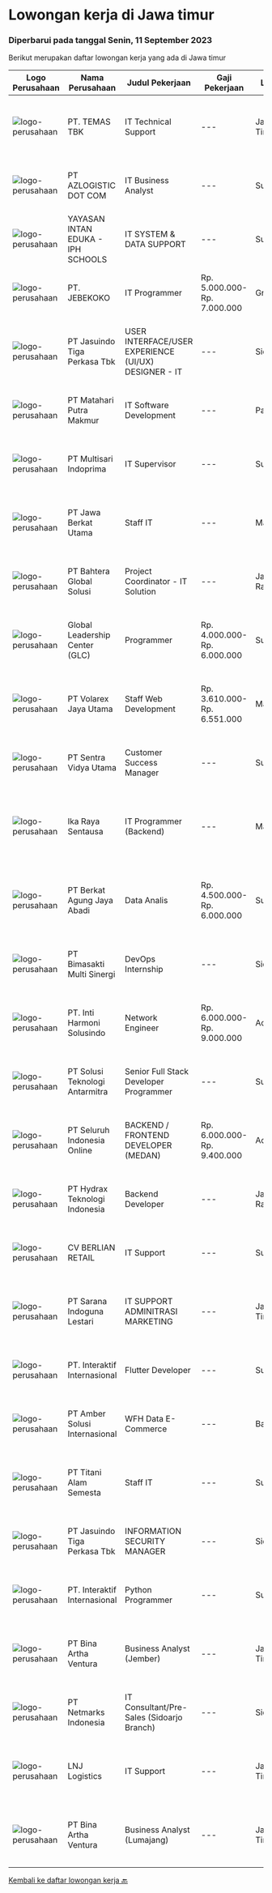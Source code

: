 
  # Lowongan kerja di Jawa timur

  ### Diperbarui pada tanggal Senin, 11 September 2023

  Berikut merupakan daftar lowongan kerja yang ada di Jawa timur

  |Logo Perusahaan | Nama Perusahaan | Judul Pekerjaan | Gaji Pekerjaan | Lokasi | Deskripsi | Tanggal diunggah | Pranala |
  | -------------- | --------------- | --------------- | --------- | --------- | -------------- | ------- | ----------- |
  |![logo-perusahaan](https://image-service-cdn.seek.com.au/e2423c6c392e609b05eff65c122a884d10ea37fd/ee4dce1061f3f616224767ad58cb2fc751b8d2dc)|PT. TEMAS TBK|IT Technical Support|---|Jawa Timur|Kualifikasi : Pendidikan minimal S1 Jurusan Komputer/ Informatika/ Telekomunikasi Memiliki pengalaman kerja minimal 1 tahun sebagai IT Infrastructure,...|Kamis, 07 September 2023|https://www.jobstreet.co.id/id/job/it-technical-support-4462022?token=0~5a501212-a8c7-4c50-9b76-b6293415a87b&sectionRank=1&jobId=jobstreet-id-job-4462022|
|![logo-perusahaan](https://image-service-cdn.seek.com.au/28bed750f058de2045a9209dd4fc19da0096cd8c/ee4dce1061f3f616224767ad58cb2fc751b8d2dc)|PT AZLOGISTIC DOT COM|IT Business Analyst|---|Surabaya|Job Descriptions: Analyse and evaluate the company's business processes and identify areas that need to be developed Collect, validate, and document...|Sabtu, 09 September 2023|https://www.jobstreet.co.id/id/job/it-business-analyst-4464368?token=0~5a501212-a8c7-4c50-9b76-b6293415a87b&sectionRank=2&jobId=jobstreet-id-job-4464368|
|![logo-perusahaan](https://i.ibb.co/sqvTCh9/112815900-stock-vector-no-image-available-icon-flat-vector.webp)|YAYASAN INTAN EDUKA - IPH SCHOOLS|IT SYSTEM & DATA SUPPORT|---|Surabaya|Qualification: Computer and Technology Literate is a must Have minimum 1 years experience in the same field Great leadership skills, Pleasing...|Kamis, 07 September 2023|https://www.jobstreet.co.id/id/job/it-system-data-support-4462245?token=0~5a501212-a8c7-4c50-9b76-b6293415a87b&sectionRank=3&jobId=jobstreet-id-job-4462245|
|![logo-perusahaan](https://image-service-cdn.seek.com.au/a35185b68c1ad50f4139f8d3293d8ad0365da490/ee4dce1061f3f616224767ad58cb2fc751b8d2dc)|PT. JEBEKOKO|IT Programmer|Rp. 5.000.000-Rp. 7.000.000|Gresik|General Requirements : Good in Troubleshooting &amp; Problem-Solving skills. Excellent Observation, Creative &amp; Communication Skills. Ability to...|Jumat, 08 September 2023|https://www.jobstreet.co.id/id/job/it-programmer-4463592?token=0~5a501212-a8c7-4c50-9b76-b6293415a87b&sectionRank=4&jobId=jobstreet-id-job-4463592|
|![logo-perusahaan](https://image-service-cdn.seek.com.au/f9cd043f1011fee386470591649d3e30b502df59/ee4dce1061f3f616224767ad58cb2fc751b8d2dc)|PT Jasuindo Tiga Perkasa Tbk|USER INTERFACE/USER EXPERIENCE (UI/UX) DESIGNER - IT|---|Sidoarjo|KUALIFIKASI : Pendidikan minimal S1 Ilmu Komputer/Informatika/Manajemen Informatika/Teknologi Informasi/Teknik Elektro. Pengalaman minimal 2 tahun...|Jumat, 08 September 2023|https://www.jobstreet.co.id/id/job/user-interface-user-experience-ui-ux-designer-it-4463838?token=0~5a501212-a8c7-4c50-9b76-b6293415a87b&sectionRank=5&jobId=jobstreet-id-job-4463838|
|![logo-perusahaan](https://image-service-cdn.seek.com.au/b5ec16873e14a23c56f160ea441f5293179adac8/ee4dce1061f3f616224767ad58cb2fc751b8d2dc)|PT Matahari Putra Makmur|IT Software Development|---|Pasuruan|Kualifikasi: Minimal D3/S1 Teknik Informatika/Komputer Usia Maksimal 35 tahun Fulstack Web Development (PHP, Javascript, CSS) Menguasai Framework...|Jumat, 08 September 2023|https://www.jobstreet.co.id/id/job/it-software-development-4464077?token=0~5a501212-a8c7-4c50-9b76-b6293415a87b&sectionRank=6&jobId=jobstreet-id-job-4464077|
|![logo-perusahaan](https://image-service-cdn.seek.com.au/e7d918eaa84022b8a067cae64d75d95a007351d7/ee4dce1061f3f616224767ad58cb2fc751b8d2dc)|PT Multisari Indoprima|IT Supervisor|---|Surabaya|Responsibilities: Create and develop website / apllication. Design attractive visual application. Create, maintain, testing, and develop website /...|Kamis, 07 September 2023|https://www.jobstreet.co.id/id/job/it-supervisor-4462193?token=0~5a501212-a8c7-4c50-9b76-b6293415a87b&sectionRank=7&jobId=jobstreet-id-job-4462193|
|![logo-perusahaan](https://image-service-cdn.seek.com.au/ffc116b47569f29593c6c7ea170cd8fb55acab93/ee4dce1061f3f616224767ad58cb2fc751b8d2dc)|PT Jawa Berkat Utama|Staff IT|---|Malang|Kualifikasi: Lk2 Pendidikan Minimal D3/S1 Teknik Informatika/Sistem Informatika/Management Informatika Usia Maksimal 35 Th Minimal 3 Tahun dibidang IT...|Rabu, 06 September 2023|https://www.jobstreet.co.id/id/job/staff-it-4461205?token=0~5a501212-a8c7-4c50-9b76-b6293415a87b&sectionRank=8&jobId=jobstreet-id-job-4461205|
|![logo-perusahaan](https://image-service-cdn.seek.com.au/423efb51b19b1a6ac133e0031f3d8345a149c34d/ee4dce1061f3f616224767ad58cb2fc751b8d2dc)|PT Bahtera Global Solusi|Project Coordinator - IT Solution|---|Jakarta Raya|Responsibilities : Make long term and short term work plans Set achievement targets and monitor work schedules Delegate tasks/projects to team members...|Kamis, 07 September 2023|https://www.jobstreet.co.id/id/job/project-coordinator-it-solution-4462497?token=0~5a501212-a8c7-4c50-9b76-b6293415a87b&sectionRank=9&jobId=jobstreet-id-job-4462497|
|![logo-perusahaan](https://image-service-cdn.seek.com.au/e7a3c8ae9ab75635f9c2cfef753fe81e8d109f02/ee4dce1061f3f616224767ad58cb2fc751b8d2dc)|Global Leadership Center (GLC)|Programmer|Rp. 4.000.000-Rp. 6.000.000|Surabaya|BEST MACHINE TO HELP HUMANSalah satu perusahaan klien kami yang memimpin dalam menciptakan solusi otomatisasi industri yang inovatif. Berkomitmen...|Jumat, 08 September 2023|https://www.jobstreet.co.id/id/job/programmer-4463819?token=0~5a501212-a8c7-4c50-9b76-b6293415a87b&sectionRank=10&jobId=jobstreet-id-job-4463819|
|![logo-perusahaan](https://image-service-cdn.seek.com.au/d2bb38936974629d777b018a5561810c0b290b07/ee4dce1061f3f616224767ad58cb2fc751b8d2dc)|PT Volarex Jaya Utama|Staff Web Development|Rp. 3.610.000-Rp. 6.551.000|Malang|Ketentuan : Usia 21-30 tahun Pendidikan minimal SMA Sederajat Memiliki pengalaman bekerja minimal 2 tahun Memiliki Notebook / Laptop Menguasai Bahasa...|Jumat, 08 September 2023|https://www.jobstreet.co.id/id/job/staff-web-development-4463578?token=0~5a501212-a8c7-4c50-9b76-b6293415a87b&sectionRank=11&jobId=jobstreet-id-job-4463578|
|![logo-perusahaan](https://image-service-cdn.seek.com.au/89a4b4d8e6af0c01c230c2b1f638fbea996731cb/ee4dce1061f3f616224767ad58cb2fc751b8d2dc)|PT Sentra Vidya Utama|Customer Success Manager|---|Surabaya|Responsibilites: Build and maintain strong relationships with customers, ensuring they maximize the value of our products/services. Understand...|Jumat, 08 September 2023|https://www.jobstreet.co.id/id/job/customer-success-manager-4463972?token=0~5a501212-a8c7-4c50-9b76-b6293415a87b&sectionRank=12&jobId=jobstreet-id-job-4463972|
|![logo-perusahaan](https://image-service-cdn.seek.com.au/679a6cf6a3a7b6bca3387b5c59870b9616d9b81a/ee4dce1061f3f616224767ad58cb2fc751b8d2dc)|Ika Raya Sentausa|IT Programmer (Backend)|---|Malang|DESKRIPSI PEKERJAAN: Membuat design dan alur program sesuai permintaan dan kebutuhan user Mengimplementasikan sistem manual menjadi aplikasi / program...|Kamis, 07 September 2023|https://www.jobstreet.co.id/id/job/it-programmer-backend-4461701?token=0~5a501212-a8c7-4c50-9b76-b6293415a87b&sectionRank=13&jobId=jobstreet-id-job-4461701|
|![logo-perusahaan](https://i.ibb.co/sqvTCh9/112815900-stock-vector-no-image-available-icon-flat-vector.webp)|PT Berkat Agung Jaya Abadi|Data Analis|Rp. 4.500.000-Rp. 6.000.000|Surabaya|KUALIFIKASI : DIUTAMAKAN LULUSAN S1 MATEMATIKA, STATISTIK MENGUASAI RUMUS2- DI EXCEL UNTUK PENGOLAHAN DATA (PIVOT TABLE,VLOOKUP,IF,SUM IF DLL)...|Rabu, 06 September 2023|https://www.jobstreet.co.id/id/job/data-analis-4461125?token=0~5a501212-a8c7-4c50-9b76-b6293415a87b&sectionRank=14&jobId=jobstreet-id-job-4461125|
|![logo-perusahaan](https://image-service-cdn.seek.com.au/3c3597528a656ba0a7299263a04fc9ed9cb02b85/ee4dce1061f3f616224767ad58cb2fc751b8d2dc)|PT Bimasakti Multi Sinergi|DevOps Internship|---|Sidoarjo|Requirements: - Able to code (Golang is best, NodeJS, Python, Java, or Laravel)- Familiar with Cloud Providers (AWS, Ali, Azure, or GCP is a plus)-...|Jumat, 08 September 2023|https://www.jobstreet.co.id/id/job/devops-internship-4463241?token=0~5a501212-a8c7-4c50-9b76-b6293415a87b&sectionRank=15&jobId=jobstreet-id-job-4463241|
|![logo-perusahaan](https://image-service-cdn.seek.com.au/4da4384406fabd2d801579470d36717aaa68d773/ee4dce1061f3f616224767ad58cb2fc751b8d2dc)|PT. Inti Harmoni Solusindo|Network Engineer|Rp. 6.000.000-Rp. 9.000.000|Aceh|Job Description :• Monitoring network performance and utilization on Site.• Perform Installation, configuration, and maintenance of network Devices on...|Rabu, 06 September 2023|https://www.jobstreet.co.id/id/job/network-engineer-4461310?token=0~5a501212-a8c7-4c50-9b76-b6293415a87b&sectionRank=16&jobId=jobstreet-id-job-4461310|
|![logo-perusahaan](https://image-service-cdn.seek.com.au/b91a962bccb5a17115539dbfd3234278c7e48e43/ee4dce1061f3f616224767ad58cb2fc751b8d2dc)|PT Solusi Teknologi Antarmitra|Senior Full Stack Developer Programmer|---|Surabaya|Qualifications: Candidate must posses at least Bachelor's Degree in Information Technology / Computer Science / System Information, or equivalent....|Sabtu, 09 September 2023|https://www.jobstreet.co.id/id/job/senior-full-stack-developer-programmer-4464370?token=0~5a501212-a8c7-4c50-9b76-b6293415a87b&sectionRank=17&jobId=jobstreet-id-job-4464370|
|![logo-perusahaan](https://image-service-cdn.seek.com.au/c768f0670f8f8212da7de609b6af9d0b2e5134cc/ee4dce1061f3f616224767ad58cb2fc751b8d2dc)|PT Seluruh Indonesia Online|BACKEND / FRONTEND DEVELOPER (MEDAN)|Rp. 6.000.000-Rp. 9.400.000|Aceh|Back End Developer Requirements:-Candidate must possess at least Diploma, Bachelor Degree in computer science / Information Technology, Engineering...|Rabu, 06 September 2023|https://www.jobstreet.co.id/id/job/backend-frontend-developer-medan-4460682?token=0~5a501212-a8c7-4c50-9b76-b6293415a87b&sectionRank=18&jobId=jobstreet-id-job-4460682|
|![logo-perusahaan](https://image-service-cdn.seek.com.au/0915e933a3dc2ea63450989533648cf5f53ea17f/ee4dce1061f3f616224767ad58cb2fc751b8d2dc)|PT Hydrax Teknologi Indonesia|Backend Developer|---|Jakarta Raya|Hydra X provides regulatory-compliant, enterprise-ready solutions to prepare institutional clients for the future of finance. We seek to bridge the...|Jumat, 08 September 2023|https://www.jobstreet.co.id/id/job/backend-developer-4463310?token=0~5a501212-a8c7-4c50-9b76-b6293415a87b&sectionRank=19&jobId=jobstreet-id-job-4463310|
|![logo-perusahaan](https://image-service-cdn.seek.com.au/f07c7540985285d9aa5ecd368741890d71097022/ee4dce1061f3f616224767ad58cb2fc751b8d2dc)|CV BERLIAN RETAIL|IT Support|---|Surabaya|Kualifikasi:1. Usia maksimal 30 tahun.2. Pendidikan minimal S1 di bidang Informasi Teknologi (IT) atau sejenisnya.3. Pengalaman kerja minimal 1 tahun...|Kamis, 07 September 2023|https://www.jobstreet.co.id/id/job/it-support-1036887351?token=0~5a501212-a8c7-4c50-9b76-b6293415a87b&sectionRank=20&jobId=jobstreet-id-job-1036887351|
|![logo-perusahaan](https://image-service-cdn.seek.com.au/5bc4e711b723587959244981895c119d939f0f7a/ee4dce1061f3f616224767ad58cb2fc751b8d2dc)|PT Sarana Indoguna Lestari|IT SUPPORT ADMINITRASI MARKETING|---|Jawa Timur|Kriteria :• Umur Maksimal 28 Tahun• Punya Pengalaman Dibidang yang sama minimal 2 tahun• Pendidikan S1 diutamakan Lulusan S1 Sistem Informatika• Mahir...|Senin, 04 September 2023|https://www.jobstreet.co.id/id/job/it-support-adminitrasi-marketing-4457608?token=0~5a501212-a8c7-4c50-9b76-b6293415a87b&sectionRank=21&jobId=jobstreet-id-job-4457608|
|![logo-perusahaan](https://image-service-cdn.seek.com.au/49d6c560e01f8e2f6c83e1a9d8593424e06fc6ff/ee4dce1061f3f616224767ad58cb2fc751b8d2dc)|PT. Interaktif Internasional|Flutter Developer|---|Surabaya|Kualifikasi : Lulusan S1 Teknik Informartika, Manajemen Informatika, Sistem Informasi, atau bidang yang sesuai (IPK min 3.00) Memiliki pengalaman min....|Jumat, 08 September 2023|https://www.jobstreet.co.id/id/job/flutter-developer-4463604?token=0~5a501212-a8c7-4c50-9b76-b6293415a87b&sectionRank=22&jobId=jobstreet-id-job-4463604|
|![logo-perusahaan](https://i.ibb.co/sqvTCh9/112815900-stock-vector-no-image-available-icon-flat-vector.webp)|PT Amber Solusi Internasional|WFH Data E-Commerce|---|Bali|A. Working hour starting 8 PM - 5 AM WIB (starts in evening)B. Not possible for double job, the workload require full timeC. Not for those who still...|Selasa, 05 September 2023|https://www.jobstreet.co.id/id/job/wfh-data-e-commerce-4460149?token=0~5a501212-a8c7-4c50-9b76-b6293415a87b&sectionRank=23&jobId=jobstreet-id-job-4460149|
|![logo-perusahaan](https://image-service-cdn.seek.com.au/3650e4ea5cf15ff06b6cedba6caa19766b68c3ef/ee4dce1061f3f616224767ad58cb2fc751b8d2dc)|PT Titani Alam Semesta|Staff IT|---|Surabaya|Maximum age 30 years old. Minimum Bachelor Degree - Informatika GPA 3.0 Sedikit Mandarin. Pengalaman dibidang IT minimal 4 tahun. Requirement:...|Sabtu, 02 September 2023|https://www.jobstreet.co.id/id/job/staff-it-4456722?token=0~5a501212-a8c7-4c50-9b76-b6293415a87b&sectionRank=24&jobId=jobstreet-id-job-4456722|
|![logo-perusahaan](https://image-service-cdn.seek.com.au/f9cd043f1011fee386470591649d3e30b502df59/ee4dce1061f3f616224767ad58cb2fc751b8d2dc)|PT Jasuindo Tiga Perkasa Tbk|INFORMATION SECURITY MANAGER|---|Sidoarjo|KUALIFIKASI : Pendidikan minimal S1 Ilmu Komputer / Informatika / Manajemen Informatika / Teknologi Informasi / Teknik Elektro Pengalaman minimal 5...|Selasa, 05 September 2023|https://www.jobstreet.co.id/id/job/information-security-manager-4458879?token=0~5a501212-a8c7-4c50-9b76-b6293415a87b&sectionRank=25&jobId=jobstreet-id-job-4458879|
|![logo-perusahaan](https://image-service-cdn.seek.com.au/fee2a774c571292590a8ae7f4d792de75df7af6c/ee4dce1061f3f616224767ad58cb2fc751b8d2dc)|PT. Interaktif Internasional|Python Programmer|---|Surabaya|Kualifikasi : Lulusan D3/S1 Teknik Informatika, Manajemen Informatika, Teknik Komputer, Ilmu Komputer, atau bidang yg sesuai(IPK min 3.00) Memiliki...|Selasa, 05 September 2023|https://www.jobstreet.co.id/id/job/python-programmer-4459953?token=0~5a501212-a8c7-4c50-9b76-b6293415a87b&sectionRank=26&jobId=jobstreet-id-job-4459953|
|![logo-perusahaan](https://image-service-cdn.seek.com.au/f0261d19c15b4a7ad0edc9de580c4eba704e92a0/ee4dce1061f3f616224767ad58cb2fc751b8d2dc)|PT Bina Artha Ventura|Business Analyst (Jember)|---|Jawa Timur|Tugas dan Tanggung Jawab Pekerjaan: Pengelolaan Portfolio Pinjaman Melakukan verifikasi terhadap dokumen KYC, memastikan bahwa klien tersebut benar...|Selasa, 05 September 2023|https://www.jobstreet.co.id/id/job/business-analyst-jember-4459946?token=0~5a501212-a8c7-4c50-9b76-b6293415a87b&sectionRank=27&jobId=jobstreet-id-job-4459946|
|![logo-perusahaan](https://image-service-cdn.seek.com.au/70d04e3ce9db8d3018f940c9b7350b25d6c5e04b/ee4dce1061f3f616224767ad58cb2fc751b8d2dc)|PT Netmarks Indonesia|IT Consultant/Pre-Sales (Sidoarjo Branch)|---|Sidoarjo|Requirements: Degree in Computer Science, Information Technology or a related field (open for fresh graduate) Strong problem solving, prioritization...|Senin, 04 September 2023|https://www.jobstreet.co.id/id/job/it-consultant-pre-sales-sidoarjo-branch-4457279?token=0~5a501212-a8c7-4c50-9b76-b6293415a87b&sectionRank=28&jobId=jobstreet-id-job-4457279|
|![logo-perusahaan](https://i.ibb.co/sqvTCh9/112815900-stock-vector-no-image-available-icon-flat-vector.webp)|LNJ Logistics|IT Support|---|Jawa Timur|Kualifikasi: Minimal Pendidikan D3 atau S1 jurusan sistem informasi atau terkait; Usia maksimal 30 tahun; Memiliki kemampuan yang baik dibidang MS...|Selasa, 05 September 2023|https://www.jobstreet.co.id/id/job/it-support-1036866367?token=0~5a501212-a8c7-4c50-9b76-b6293415a87b&sectionRank=29&jobId=jobstreet-id-job-1036866367|
|![logo-perusahaan](https://image-service-cdn.seek.com.au/f0261d19c15b4a7ad0edc9de580c4eba704e92a0/ee4dce1061f3f616224767ad58cb2fc751b8d2dc)|PT Bina Artha Ventura|Business Analyst (Lumajang)|---|Jawa Timur|Tugas dan Tanggung Jawab Pekerjaan: Pengelolaan Portfolio Pinjaman Melakukan verifikasi terhadap dokumen KYC, memastikan bahwa klien tersebut benar...|Selasa, 05 September 2023|https://www.jobstreet.co.id/id/job/business-analyst-lumajang-4459948?token=0~5a501212-a8c7-4c50-9b76-b6293415a87b&sectionRank=30&jobId=jobstreet-id-job-4459948|


  [Kembali ke daftar lowongan kerja 🔙](../README.md#daftar-lowongan-kerja)
  